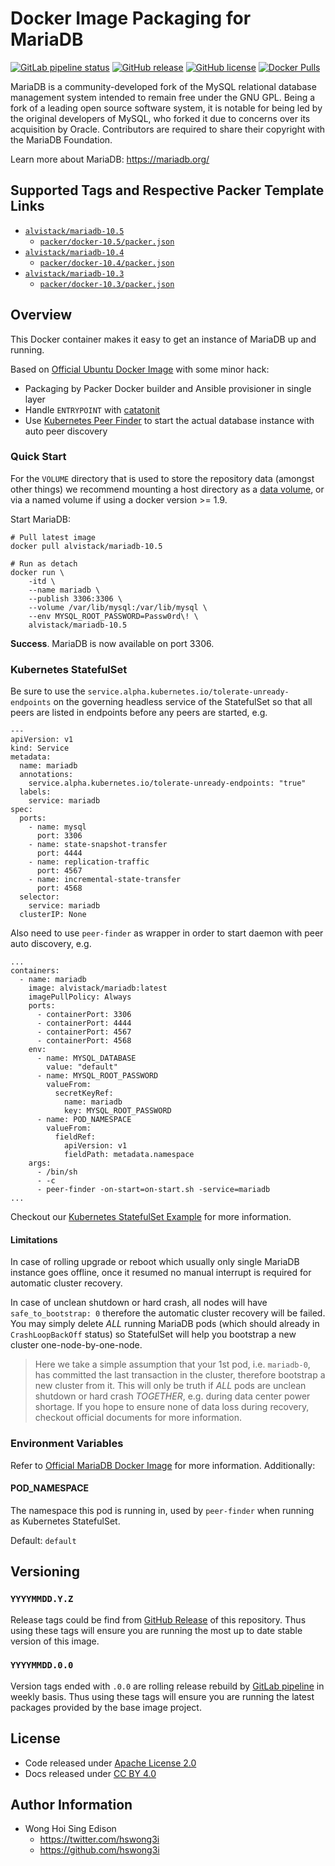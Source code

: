 # Docker Image Packaging for MariaDB

[![GitLab pipeline
status](https://img.shields.io/gitlab/pipeline/alvistack/docker-mariadb/master)](https://gitlab.com/alvistack/docker-mariadb/-/pipelines)
[![GitHub
release](https://img.shields.io/github/release/alvistack/docker-mariadb.svg)](https://github.com/alvistack/docker-mariadb/releases)
[![GitHub
license](https://img.shields.io/github/license/alvistack/docker-mariadb.svg)](https://github.com/alvistack/docker-mariadb/blob/master/LICENSE)
[![Docker
Pulls](https://img.shields.io/docker/pulls/alvistack/mariadb-10.5.svg)](https://hub.docker.com/r/alvistack/mariadb-10.5)

MariaDB is a community-developed fork of the MySQL relational database
management system intended to remain free under the GNU GPL. Being a
fork of a leading open source software system, it is notable for being
led by the original developers of MySQL, who forked it due to concerns
over its acquisition by Oracle. Contributors are required to share their
copyright with the MariaDB Foundation.

Learn more about MariaDB: <https://mariadb.org/>

## Supported Tags and Respective Packer Template Links

  - [`alvistack/mariadb-10.5`](https://hub.docker.com/r/alvistack/mariadb-10.5)
      - [`packer/docker-10.5/packer.json`](https://github.com/alvistack/docker-mariadb/blob/master/packer/docker-10.5/packer.json)
  - [`alvistack/mariadb-10.4`](https://hub.docker.com/r/alvistack/mariadb-10.4)
      - [`packer/docker-10.4/packer.json`](https://github.com/alvistack/docker-mariadb/blob/master/packer/docker-10.4/packer.json)
  - [`alvistack/mariadb-10.3`](https://hub.docker.com/r/alvistack/mariadb-10.3)
      - [`packer/docker-10.3/packer.json`](https://github.com/alvistack/docker-mariadb/blob/master/packer/docker-10.3/packer.json)

## Overview

This Docker container makes it easy to get an instance of MariaDB up and
running.

Based on [Official Ubuntu Docker
Image](https://hub.docker.com/_/ubuntu/) with some minor hack:

  - Packaging by Packer Docker builder and Ansible provisioner in single
    layer
  - Handle `ENTRYPOINT` with
    [catatonit](https://github.com/openSUSE/catatonit)
  - Use [Kubernetes Peer
    Finder](https://github.com/kubernetes/contrib/tree/master/peer-finder)
    to start the actual database instance with auto peer discovery

### Quick Start

For the `VOLUME` directory that is used to store the repository data
(amongst other things) we recommend mounting a host directory as a [data
volume](https://docs.docker.com/engine/tutorials/dockervolumes/#/data-volumes),
or via a named volume if using a docker version \>= 1.9.

Start MariaDB:

    # Pull latest image
    docker pull alvistack/mariadb-10.5
    
    # Run as detach
    docker run \
        -itd \
        --name mariadb \
        --publish 3306:3306 \
        --volume /var/lib/mysql:/var/lib/mysql \
        --env MYSQL_ROOT_PASSWORD=Passw0rd\! \
        alvistack/mariadb-10.5

**Success**. MariaDB is now available on port 3306.

### Kubernetes StatefulSet

Be sure to use the
`service.alpha.kubernetes.io/tolerate-unready-endpoints` on the
governing headless service of the StatefulSet so that all peers are
listed in endpoints before any peers are started, e.g.

    ---
    apiVersion: v1
    kind: Service
    metadata:
      name: mariadb
      annotations:
        service.alpha.kubernetes.io/tolerate-unready-endpoints: "true"
      labels:
        service: mariadb
    spec:
      ports:
        - name: mysql
          port: 3306
        - name: state-snapshot-transfer
          port: 4444
        - name: replication-traffic
          port: 4567
        - name: incremental-state-transfer
          port: 4568
      selector:
        service: mariadb
      clusterIP: None

Also need to use `peer-finder` as wrapper in order to start daemon with
peer auto discovery, e.g.

    ...
    containers:
      - name: mariadb
        image: alvistack/mariadb:latest
        imagePullPolicy: Always
        ports:
          - containerPort: 3306
          - containerPort: 4444
          - containerPort: 4567
          - containerPort: 4568
        env:
          - name: MYSQL_DATABASE
            value: "default"
          - name: MYSQL_ROOT_PASSWORD
            valueFrom:
              secretKeyRef:
                name: mariadb
                key: MYSQL_ROOT_PASSWORD
          - name: POD_NAMESPACE
            valueFrom:
              fieldRef:
                apiVersion: v1
                fieldPath: metadata.namespace
        args:
          - /bin/sh
          - -c
          - peer-finder -on-start=on-start.sh -service=mariadb
    ...

Checkout our [Kubernetes StatefulSet
Example](https://github.com/alvistack/docker-mariadb/tree/master/kubernetes)
for more information.

#### Limitations

In case of rolling upgrade or reboot which usually only single MariaDB
instance goes offline, once it resumed no manual interrupt is required
for automatic cluster recovery.

In case of unclean shutdown or hard crash, all nodes will have
`safe_to_bootstrap: 0` therefore the automatic cluster recovery will be
failed. You may simply delete *ALL* running MariaDB pods (which should
already in `CrashLoopBackOff` status) so StatefulSet will help you
bootstrap a new cluster one-node-by-one-node.

> Here we take a simple assumption that your 1st pod, i.e. `mariadb-0`,
> has committed the last transaction in the cluster, therefore bootstrap
> a new cluster from it. This will only be truth if *ALL* pods are
> unclean shutdown or hard crash *TOGETHER*, e.g. during data center
> power shortage. If you hope to ensure none of data loss during
> recovery, checkout official documents for more information.

### Environment Variables

Refer to [Official MariaDB Docker
Image](https://hub.docker.com/_/mariadb/) for more information.
Additionally:

#### POD\_NAMESPACE

The namespace this pod is running in, used by `peer-finder` when running
as Kubernetes StatefulSet.

Default: `default`

## Versioning

### `YYYYMMDD.Y.Z`

Release tags could be find from [GitHub
Release](https://github.com/alvistack/docker-mariadb/releases) of this
repository. Thus using these tags will ensure you are running the most
up to date stable version of this image.

### `YYYYMMDD.0.0`

Version tags ended with `.0.0` are rolling release rebuild by [GitLab
pipeline](https://gitlab.com/alvistack/docker-mariadb/-/pipelines) in
weekly basis. Thus using these tags will ensure you are running the
latest packages provided by the base image project.

## License

  - Code released under [Apache License 2.0](LICENSE)
  - Docs released under [CC
    BY 4.0](http://creativecommons.org/licenses/by/4.0/)

## Author Information

  - Wong Hoi Sing Edison
      - <https://twitter.com/hswong3i>
      - <https://github.com/hswong3i>
